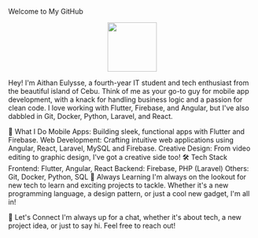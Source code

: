 Welcome to My GitHub
<div id="header" align="center">
  <img src="https://media.giphy.com/media/M9gbBd9nbDrOTu1Mqx/giphy.gif" width="100"/>
</div>

Hey! I'm Aithan Eulysse, a fourth-year IT student and tech enthusiast from the beautiful island of Cebu. Think of me as your go-to guy for mobile app development, with a knack for handling business logic and a passion for clean code. I love working with Flutter, Firebase, and Angular, but I've also dabbled in Git, Docker, Python, Laravel, and React.

🎨 What I Do
Mobile Apps: Building sleek, functional apps with Flutter and Firebase.
Web Development: Crafting intuitive web applications using Angular, React, Laravel, MySQL and Firebase.
Creative Design: From video editing to graphic design, I've got a creative side too!
🛠️ Tech Stack
Frontend: Flutter, Angular, React
Backend: Firebase, PHP (Laravel)
Others: Git, Docker, Python, SQL
🌱 Always Learning
I'm always on the lookout for new tech to learn and exciting projects to tackle. Whether it's a new programming language, a design pattern, or just a cool new gadget, I'm all in!

💬 Let's Connect
I'm always up for a chat, whether it's about tech, a new project idea, or just to say hi. Feel free to reach out!
